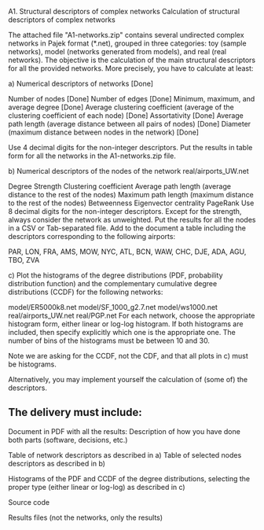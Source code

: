 A1. Structural descriptors of complex networks
Calculation of structural descriptors of complex networks

The attached file "A1-networks.zip" contains several undirected complex networks in Pajek format (*.net), grouped in three categories: toy (sample networks), model (networks generated from models), and real (real networks). The objective is the calculation of the main structural descriptors for all the provided networks. More precisely, you have to calculate at least:

a) Numerical descriptors of networks [Done]

Number of nodes [Done]
Number of edges [Done]
Minimum, maximum, and average degree [Done]
Average clustering coefficient (average of the clustering coefficient of each node) [Done]
Assortativity [Done]
Average path length (average distance between all pairs of nodes) [Done]
Diameter (maximum distance between nodes in the network) [Done]

Use 4 decimal digits for the non-integer descriptors. Put the results in table form for all the networks in the A1-networks.zip file.



b) Numerical descriptors of the nodes of the network real/airports_UW.net

Degree
Strength
Clustering coefficient
Average path length (average distance to the rest of the nodes)
Maximum path length (maximum distance to the rest of the nodes)
Betweenness
Eigenvector centrality
PageRank
Use 8 decimal digits for the non-integer descriptors. Except for the strength, always consider the network as unweighted. Put the results for all the nodes in a CSV or Tab-separated file. Add to the document a table including the descriptors corresponding to the following airports:

PAR, LON, FRA, AMS, MOW, NYC, ATL, BCN, WAW, CHC, DJE, ADA, AGU, TBO, ZVA

c) Plot the histograms of the degree distributions (PDF, probability distribution function) and the complementary cumulative degree distributions (CCDF) for the following networks:

model/ER5000k8.net
model/SF_1000_g2.7.net
model/ws1000.net
real/airports_UW.net
real/PGP.net
For each network, choose the appropriate histogram form, either linear or log-log histogram. If both histograms are included, then specify explicitly which one is the appropriate one. The number of bins of the histograms must be between 10 and 30.

Note we are asking for the CCDF, not the CDF, and that all plots in c) must be histograms.

Alternatively, you may implement yourself the calculation of (some of) the descriptors.

## The delivery must include:

Document in PDF with all the results:
Description of how you have done both parts (software, decisions, etc.)

Table of network descriptors as described in a)
Table of selected nodes descriptors as described in b)

Histograms of the PDF and CCDF of the degree distributions, selecting the proper type (either linear or log-log) as described in c)

Source code

Results files (not the networks, only the results)
